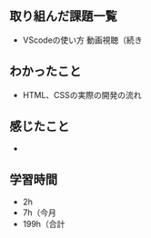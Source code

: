 ## 取り組んだ課題一覧
- VScodeの使い方 動画視聴（続き
## わかったこと
- HTML、CSSの実際の開発の流れ
## 感じたこと
- 
## 学習時間
- 2h
- 7h（今月
- 199h（合計
